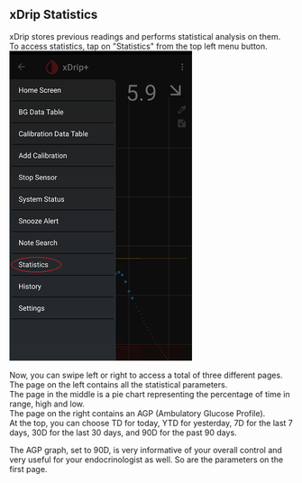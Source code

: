 ## xDrip Statistics  
  
xDrip stores previous readings and performs statistical analysis on them.  
To access statistics, tap on "Statistics" from the top left menu button.  
![](./images/statistics.png)  
  
Now, you can swipe left or right to access a total of three different pages.  
The page on the left contains all the statistical parameters.  
The page in the middle is a pie chart representing the percentage of time in range, high and low.  
The page on the right contains an AGP (Ambulatory Glucose Profile).  
At the top, you can choose TD for today, YTD for yesterday, 7D for the last 7 days, 30D for the last 30 days, and 90D for the past 90 days.  

The AGP graph, set to 90D, is very informative of your overall control and very useful for your endocrinologist as well.  So are the parameters on the first page.  
